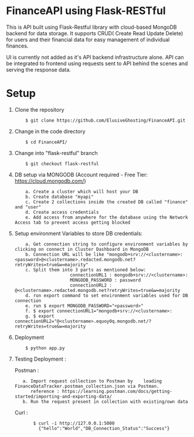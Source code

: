 # FinanceAPI using Flask-RESTful

This is API built using Flask-Restful library with cloud-based MongoDB backend for data storage. It supports CRUD( Create Read Update Delete) for users and their financial data for easy management of individual finances.

UI is currently not added as it's API backend infrastructure alone. API can be integrated to frontend using requests sent to API behind the scenes and serving the response data.



# Setup

1. Clone the repository

           $ git clone https://github.com/ElusiveGhosting/FinanceAPI.git

2. Change in the code directory

           $ cd FinanceAPI/

3. Change into "flask-restful" branch

           $ git checkout flask-restful

4. DB setup via MONGODB (Account required - Free Tier: https://cloud.mongodb.com/)

           a. Create a cluster which will host your DB
           b. Create database "myapi"
           c. Create 2 collections inside the created DB called "finance" and "user"
           d. Create access credentials
           e. Add access from anywhere for the database using the Network Access tab to prevent access getting blocked

5. Setup environment Variables to store DB credentials:

           a. Get connection string to configure environment variables by clicking on connect in Cluster Dashboard in MongoDB
           b. Connection URL will be like "mongodb+srv://<clustername>:<password>@<clustername>.redacted.mongodb.net?retryWrites=true&w=majority"
           c. Split them into 3 parts as mentioned below:
                            connectionURL1 : mongodb+srv://<clustername>:
                            MONGODB_PASSWORD : password
                            connectionURL2 : @<clustername>.redacted.mongodb.net?retryWrites=true&w=majority
           d. run export command to set environment variables used for DB connection
           e. run $ export MONGODB_PASSWORD="<password>"
           f. $ export connectionURL1="mongodb+srv://<clustername>:
           g. $ export connectionURL2="@<clustername>.equoy0q.mongodb.net/?retryWrites=true&w=majority  


6. Deployment

           $ python app.py


7. Testing Deployment :

   Postman :

          a. Import request collection to Postman by 	loading FinanceDataTracker.postman_collection.json via Postman.
             reference : https://learning.postman.com/docs/getting-started/importing-and-exporting-data/
          b. Run the request present in collection with existing/own data

   Curl :

    		  $ curl -i http://127.0.0.1:5000
    		    {"hello":"World","DB_Connection_Status":"Success"}
